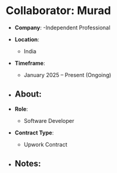 # Collaborator: Murad

- **Company**:
  -Independent Professional

- **Location**:  
  - India

- **Timeframe**:  
  - January 2025 – Present (Ongoing)

- **About**:  
  - 
 
- **Role**:  
  - Software Developer
 
- **Contract Type**:  
  - Upwork Contract

- **Notes**:  
  - 
